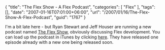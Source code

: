 {
	"title": "The Flex Show - A Flex Podcast",
	"categories": [
		"Flex"
	],
	"tags": [],
	"date": "2007-01-16T07:01:00+06:00",
	"url": "/2007/01/16/The-Flex-Show-A-Flex-Podcast",
	"guid": "1767"
}

I'm a bit late here - but Ryan Stewart and Jeff Houser are running a new podcast named <a href="http://www.theflexshow.com/blog/">The Flex Show</a>, obviously discussing Flex development. You can load up the podcast in iTunes by clicking <a href="http://phobos.apple.com/WebObjects/MZStore.woa/wa/viewPodcast?id=212654258">here</a>. They have released one episode already with a new one being released soon.